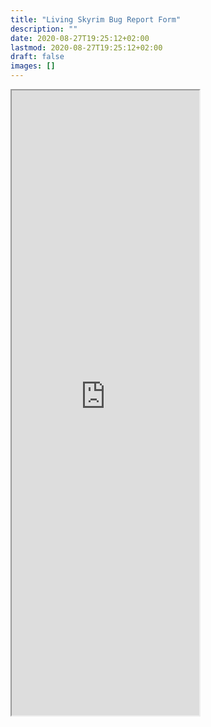 ```yaml
---
title: "Living Skyrim Bug Report Form"
description: ""
date: 2020-08-27T19:25:12+02:00
lastmod: 2020-08-27T19:25:12+02:00
draft: false
images: []
---
```


<div class="asana-embed-container">
    <link rel="stylesheet" href="https://form.asana.com/static/asana-form-embed-style.css" /><iframe
        class="asana-embed-iframe"
        src="https://form.asana.com/?k=jp3taEigTA2bH8VWx8G9Yw&d=1202685114827965&embed=true" height="1000"></iframe>
</div>